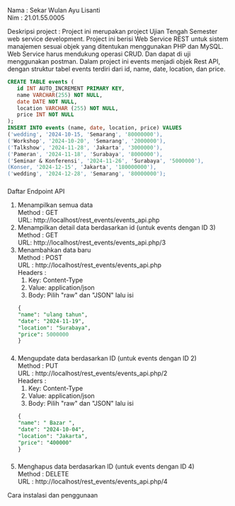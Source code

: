 
<!---
sekarwulan2609/sekarwulan2609 is a ✨ special ✨ repository because its `README.md` (this file) appears on your GitHub profile.
You can click the Preview link to take a look at your changes.
--->
Nama : Sekar Wulan Ayu Lisanti <br>
Nim : 21.01.55.0005 </br>

Deskripsi project :
Project ini merupakan project Ujian Tengah Semester web service development. Project ini berisi Web Service REST untuk sistem manajemen sesuai objek yang ditentukan menggunakan PHP dan MySQL. Web Service harus mendukung operasi CRUD. Dan dapat di uji menggunakan postman. Dalam project ini events menjadi objek Rest API, dengan struktur tabel events terdiri dari id, name, date, location, dan price.
 ```sql
CREATE TABLE events (
    id INT AUTO_INCREMENT PRIMARY KEY,
    name VARCHAR(255) NOT NULL,
    date DATE NOT NULL,
    location VARCHAR (255) NOT NULL,
    price INT NOT NULL
);
INSERT INTO events (name, date, location, price) VALUES
('wedding', '2024-10-15, 'Semarang', '80000000'),
('Workshop', '2024-10-20', 'Semarang', '2000000'),
('Talkshow', '2024-11-28', 'Jakarta', '3000000'),
('Pameran', '2024-11-18', 'Surabaya', '8000000'),
('Seminar & Konferensi', '2024-11-26', 'Surabaya', '5000000'),
(Konser, '2024-12-15', 'Jakarta', '180000000'),
('wedding', '2024-12-28', 'Semarang', '80000000');
```
###

Daftar Endpoint API
1. Menampilkan semua data
   <br>Method : GET</br>
   URL: http://localhost/rest_events/events_api.php
2. Menampilkan detail data berdasarkan id (untuk events dengan ID 3)
   <br>Method : GET</br>
   URL: http://localhost/rest_events/events_api.php/3
4. Menambahkan data baru
   <br>Method : POST</br>
   URL : http://localhost/rest_events/events_api.php
   <br>Headers :</br>
   1. Key: Content-Type
   2. Value: application/json
   3. Body: Pilih "raw" dan "JSON" lalu isi
    ```sql
    {
    "name": "ulang tahun",
    "date": "2024-11-19",
    "location": "Surabaya",
    "price": 5000000
    }
    ```
    ###
5. Mengupdate data berdasarkan ID (untuk events dengan ID 2)
   <br>Method : PUT</br>
   URL : http://localhost/rest_events/events_api.php/2
   <br>Headers :</br>
   1. Key: Content-Type
   2. Value: application/json
   3. Body:  Pilih "raw" dan "JSON" lalu isi 
    ```sql
    {
    "name": " Bazar ",
    "date": "2024-10-04",
    "location": "Jakarta",
    "price": "400000"
   }
    ```
    ###
7. Menghapus data berdasarkan ID (untuk events dengan ID 4)
   <br>Method : DELETE</br>
   URL : http://localhost/rest_events/events_api.php/4

Cara instalasi dan penggunaan 


